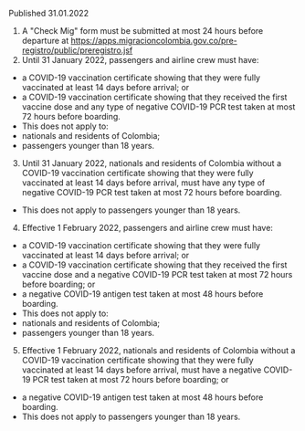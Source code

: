 Published 31.01.2022
1. A "Check Mig" form must be submitted at most 24 hours before departure at <a href="https://apps.migracioncolombia.gov.co/pre-registro/public/preregistro.jsf">https://apps.migracioncolombia.gov.co/pre-registro/public/preregistro.jsf</a>
2. Until 31 January 2022, passengers and airline crew must have:
- a COVID-19 vaccination certificate showing that they were fully vaccinated at least 14 days before arrival; or
- a COVID-19 vaccination certificate showing that they received the first vaccine dose and any type of negative COVID-19 PCR test taken at most 72 hours before boarding.
- This does not apply to:
- nationals and residents of Colombia;
- passengers younger than 18 years.
3. Until 31 January 2022, nationals and residents of Colombia without a COVID-19 vaccination certificate showing that they were fully vaccinated at least 14 days before arrival, must have any type of negative COVID-19 PCR test taken at most 72 hours before boarding.
- This does not apply to passengers younger than 18 years.
4. Effective 1 February 2022, passengers and airline crew must have:
- a COVID-19 vaccination certificate showing that they were fully vaccinated at least 14 days before arrival; or
- a COVID-19 vaccination certificate showing that they received the first vaccine dose and a negative COVID-19 PCR test taken at most 72 hours before boarding; or
- a negative COVID-19 antigen test taken at most 48 hours before boarding.
- This does not apply to:
- nationals and residents of Colombia;
- passengers younger than 18 years.
5. Effective 1 February 2022, nationals and residents of Colombia without a COVID-19 vaccination certificate showing that they were fully vaccinated at least 14 days before arrival, must have a negative COVID-19 PCR test taken at most 72 hours before boarding; or
- a negative COVID-19 antigen test taken at most 48 hours before boarding.
- This does not apply to passengers younger than 18 years.